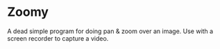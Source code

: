 Zoomy
=====

A dead simple program for doing pan &amp; zoom over an image.  Use with a screen recorder to capture a video.
